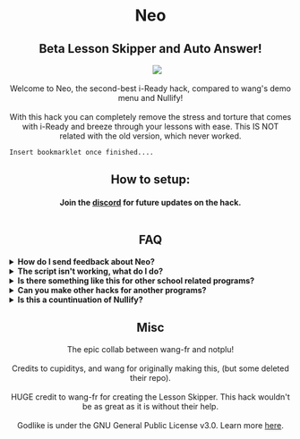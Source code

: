 <h1 align="center">Neo</h1>
  <h2 align="center">Beta Lesson Skipper and Auto Answer!</h2>
<p align="center">
<a>&nbsp;&nbsp;&nbsp;&nbsp;&nbsp;</a>
<a href="https://dsc.gg/neomenu">
<img src="https://img.shields.io/discord/1118095014795419669?style=for-the-badge&logo=discord&label=Neo"></img>
</a>
</p>

<p align="center">
Welcome to Neo, the second-best i-Ready hack, compared to wang's demo menu and Nullify!<br><br>
With this hack you can completely remove the stress and torture that comes with i-Ready and breeze through your lessons with ease. This IS NOT related with the old version, which never worked.</p>

<pre><code>Insert bookmarklet once finished....</code></pre>
<h2 align="center">How to setup:</h2>
<h4 align="center">Join the <a href="https://dsc.gg/neomenu">discord</a> for future updates on the hack.<br><br>

<h2 align="center">FAQ</h2>
<details>
  	<summary><b>How do I send feedback about Neo?</b></summary>

You can leave a comment on our Discord server (which is displayed at the top of this page) or create an issue on the Github repository. Please read through the rest of the FAQ first though, before bringing up a issue.
  </details>

  <details>
  	<summary><b>The script isn't working, what do I do?</b></summary>

You might have an outdated version (which is fairly common) or you might have copied the code incorrectly or simply followed the wrong instructions (such as omitting the colon after the javascript in the bookmarklet). Please double-check your code. Before complaining, always consider one of these two possibilities. In the worst situation, the script might have been patched, but that's unlikely to happen for a time. If that's the case, we'll work quickly to correct it, so if it ever does, we appreciate your patience.
  </details>

  <details>
  	<summary><b>Is there something like this for other school related programs?</b></summary>

  You can join the discord and ask for something to be made. ~~but your best option are some of the following:~~
  <ul>
<li>Insert hecking server here</li>
  </ul>
  </details>

<details>
  <summary><b>Can you make other hacks for another programs?</b></summary>

We could but really our main focus is i-Ready exploits. There is plenty of exploits on GitHub, just check before asking. You can ask & we will keep it as an suggestion.
</details>

<details>
  	<summary><b>Is this a countinuation of Nullify?</b></summary>

  No, this is not. We are not affliated with Nullify at all.
  </details>

<h2 align="center">Misc</h2>

<p align="center">
The epic collab between wang-fr and notplu!<br><br>
Credits to cupiditys, and wang for originally making this, (but some deleted their repo).<br><br>
HUGE credit to wang-fr for creating the Lesson Skipper. This hack wouldn't be as great as it is without their help.<br><br>
Godlike is under the GNU General Public License v3.0. Learn more <a href="https://github.com/notplu/Nullify/blob/main/LICENSE">here</a>.</p>
